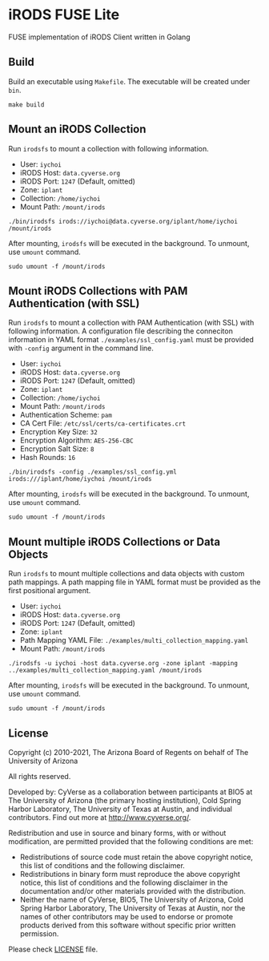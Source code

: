 # iRODS FUSE Lite
FUSE implementation of iRODS Client written in Golang



## Build
Build an executable using `Makefile`. The executable will be created under `bin`.
```shell script
make build
```

## Mount an iRODS Collection
Run `irodsfs` to mount a collection with following information.

- User: `iychoi`
- iRODS Host: `data.cyverse.org`
- iRODS Port: `1247` (Default, omitted) 
- Zone: `iplant`
- Collection: `/home/iychoi`
- Mount Path: `/mount/irods`

```shell script
./bin/irodsfs irods://iychoi@data.cyverse.org/iplant/home/iychoi /mount/irods
```

After mounting, `irodsfs` will be executed in the background. To unmount, use `umount` command.

```shell script
sudo umount -f /mount/irods
```

## Mount iRODS Collections with PAM Authentication (with SSL)
Run `irodsfs` to mount a collection with PAM Authentication (with SSL) with following information.
A configuration file describing the conneciton information in YAML format `./examples/ssl_config.yaml` must be provided with `-config` argument in the command line.

- User: `iychoi`
- iRODS Host: `data.cyverse.org`
- iRODS Port: `1247` (Default, omitted) 
- Zone: `iplant`
- Collection: `/home/iychoi`
- Mount Path: `/mount/irods`
- Authentication Scheme: `pam`
- CA Cert File: `/etc/ssl/certs/ca-certificates.crt`
- Encryption Key Size: `32`
- Encryption Algorithm: `AES-256-CBC`
- Encryption Salt Size: `8`
- Hash Rounds: `16`

```shell script
./bin/irodsfs -config ./examples/ssl_config.yml irods:///iplant/home/iychoi /mount/irods
```

After mounting, `irodsfs` will be executed in the background. To unmount, use `umount` command.

```shell script
sudo umount -f /mount/irods
```

## Mount multiple iRODS Collections or Data Objects
Run `irodsfs` to mount multiple collections and data objects with custom path mappings.
A path mapping file in YAML format must be provided as the first positional argument.

- User: `iychoi`
- iRODS Host: `data.cyverse.org`
- iRODS Port: `1247` (Default, omitted) 
- Zone: `iplant`
- Path Mapping YAML File: `./examples/multi_collection_mapping.yaml`
- Mount Path: `/mount/irods`

```shell script
./irodsfs -u iychoi -host data.cyverse.org -zone iplant -mapping ../examples/multi_collection_mapping.yaml /mount/irods
```

After mounting, `irodsfs` will be executed in the background. To unmount, use `umount` command.

```shell script
sudo umount -f /mount/irods
```


## License

Copyright (c) 2010-2021, The Arizona Board of Regents on behalf of The University of Arizona

All rights reserved.

Developed by: CyVerse as a collaboration between participants at BIO5 at The University of Arizona (the primary hosting institution), Cold Spring Harbor Laboratory, The University of Texas at Austin, and individual contributors. Find out more at http://www.cyverse.org/.

Redistribution and use in source and binary forms, with or without modification, are permitted provided that the following conditions are met:

 * Redistributions of source code must retain the above copyright notice, this list of conditions and the following disclaimer.
 * Redistributions in binary form must reproduce the above copyright notice, this list of conditions and the following disclaimer in the documentation and/or other materials provided with the distribution.
 * Neither the name of CyVerse, BIO5, The University of Arizona, Cold Spring Harbor Laboratory, The University of Texas at Austin, nor the names of other contributors may be used to endorse or promote products derived from this software without specific prior written permission.


Please check [LICENSE](https://github.com/cyverse/go-irodsclient/tree/master/LICENSE) file.
